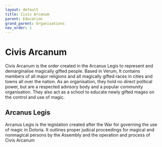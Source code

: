 ```yaml
---
layout: default
title: Civis Arcanum
parent: Education
grand_parent: Organisations
nav_order: 1
---
```


# Civis Arcanum

Civis Arcanum is the order created in the Arcanus Legis to represent and demarginalise magically gifted people. Based in Verum, It contains members of all major religions and all magically gifted races in cities and towns all over the nation. As an organisation, they hold no direct political power, but are a respected advisory body and a popular community organisation. They also act as a school to educate newly gifted mages on the control and use of magic.

## Arcanus Legis

Arcanus Legis is the legislation created after the War for governing the use of magic in Doloria. It outlines proper judical proceedings for magical and nonmagical persons by the Assembly and the operation and process of Civis Arcanum